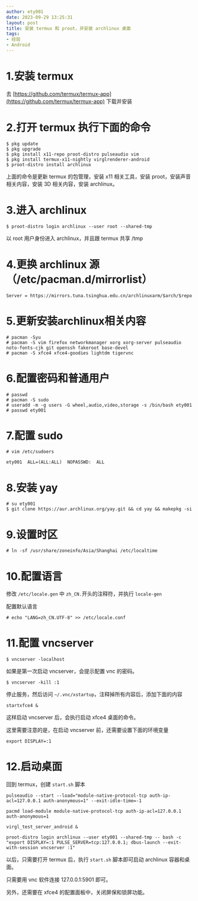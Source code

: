 ```yaml
---
author: ety001
date: 2023-09-29 13:25:31
layout: post
title: 安装 termux 和 proot，并安装 archlinux 桌面
tags:
- 经验
- Android
---
```


# 1.安装 termux
去 [https://github.com/termux/termux-app](https://github.com/termux/termux-app) 下载并安装

# 2.打开 termux 执行下面的命令
```
$ pkg update
$ pkg upgrade
$ pkg install x11-repo proot-distro pulseaudio vim
$ pkg install termux-x11-nightly virglrenderer-android
$ proot-distro install archlinux
```
上面的命令是更新 termux 的包管理，安装 x11 相关工具，安装 proot，安装声音相关内容，安装 3D 相关内容，安装 archlinux。

# 3.进入 archlinux
```
$ proot-distro login archlinux --user root --shared-tmp
```
以 root 用户身份进入 archlinux，并且跟 termux 共享 /tmp

# 4.更换 archlinux 源（/etc/pacman.d/mirrorlist）
```
Server = https://mirrors.tuna.tsinghua.edu.cn/archlinuxarm/$arch/$repo
```

# 5.更新安装archlinux相关内容
```
# pacman -Syu
# pacman -S vim firefox networkmanager xorg xorg-server pulseaudio noto-fonts-cjk git openssh fakeroot base-devel
# pacman -S xfce4 xfce4-goodies lightdm tigervnc
```

# 6.配置密码和普通用户
```
# passwd
# pacman -S sudo
# useradd -m -g users -G wheel,audio,video,storage -s /bin/bash ety001
# passwd ety001
```

# 7.配置 sudo
```
# vim /etc/sudoers

ety001  ALL=(ALL:ALL)  NOPASSWD:  ALL
```

# 8.安装 yay
```
# su ety001
$ git clone https://aur.archlinux.org/yay.git && cd yay && makepkg -si
```

# 9.设置时区
```
# ln -sf /usr/share/zoneinfo/Asia/Shanghai /etc/localtime
```

# 10.配置语言

修改 `/etc/locale.gen` 中 `zh_CN.`开头的注释符，并执行 `locale-gen`

配置默认语言

```
# echo "LANG=zh_CN.UTF-8" >> /etc/locale.conf
```

# 11.配置 vncserver

```
$ vncserver -localhost
```
如果是第一次启动 vncserver，会提示配置 vnc 的密码。

```
$ vncserver -kill :1
```

停止服务，然后访问 `~/.vnc/xstartup`，注释掉所有内容后，添加下面的内容

```
startxfce4 &
```

这样启动 vncserver 后，会执行启动 xfce4 桌面的命令。

这里需要注意的是，在启动 vncserver 前，还需要设置下面的环境变量

```
export DISPLAY=:1
```

# 12.启动桌面

回到 termux，创建 `start.sh` 脚本

```
pulseaudio --start --load="module-native-protocol-tcp auth-ip-acl=127.0.0.1 auth-anonymous=1" --exit-idle-time=-1

pacmd load-module module-native-protocol-tcp auth-ip-acl=127.0.0.1 auth-anonymous=1

virgl_test_server_android &

proot-distro login archlinux --user ety001 --shared-tmp -- bash -c "export DISPLAY=:1 PULSE_SERVER=tcp:127.0.0.1; dbus-launch --exit-with-session vncserver :1"
```

以后，只需要打开 termux 后，执行 `start.sh` 脚本即可启动 archlinux 容器和桌面。

只需要用 vnc 软件连接 127.0.0.1:5901 即可。

另外，还需要在 xfce4 的配置面板中，关闭屏保和锁屏功能。
